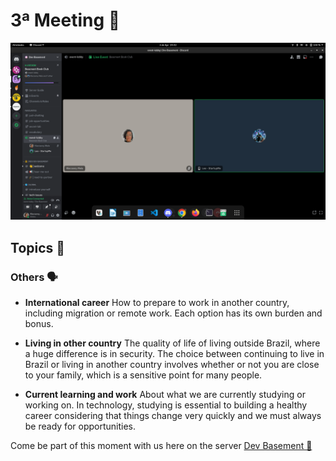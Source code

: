 # 3ª Meeting 🎥

![3ª Meeting](../../assets/meeting-3.png)

## Topics 📝

### Others 🗣️

- **International career**
How to prepare to work in another country, including migration or remote work. Each option has its own burden and bonus.

- **Living in other country**
The quality of life of living outside Brazil, where a huge difference is in security. The choice between continuing to live in Brazil or living in another country involves whether or not you are close to your family, which is a sensitive point for many people.

- **Current learning and work**
About what we are currently studying or working on. In technology, studying is essential to building a healthy career considering that things change very quickly and we must always be ready for opportunities.

Come be part of this moment with us here on the server [Dev Basement 💜](https://discord.com/invite/basementdevs)